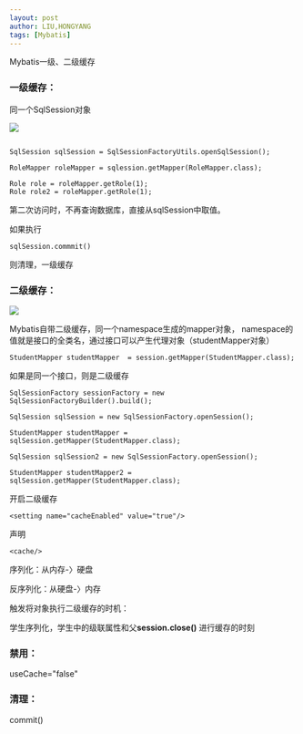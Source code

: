 ```yaml
---
layout: post
author: LIU,HONGYANG
tags: [Mybatis]
---
```






Mybatis一级、二级缓存

### 一级缓存：
同一个SqlSession对象

![](https://tva1.sinaimg.cn/large/006tNbRwgy1gbn23apl2tj313k0iewoq.jpg)

```{}

SqlSession sqlSession = SqlSessionFactoryUtils.openSqlSession();

RoleMapper roleMapper = sqlession.getMapper(RoleMapper.class);

Role role = roleMapper.getRole(1);
Role role2 = roleMapper.getRole(1);

```

第二次访问时，不再查询数据库，直接从sqlSession中取值。


如果执行

```
sqlSession.commmit()
```

则清理，一级缓存

### 二级缓存：

![](https://tva1.sinaimg.cn/large/0082zybpgy1gbn3vxlnzjj31bk0jaapc.jpg)


Mybatis自带二级缓存，同一个namespace生成的mapper对象，
namespace的值就是接口的全类名，通过接口可以产生代理对象（studentMapper对象）

```{}
StudentMapper studentMapper  = session.getMapper(StudentMapper.class);
```

如果是同一个接口，则是二级缓存

```{}
SqlSessionFactory sessionFactory = new SqlSessionFactoryBuilder().build();

SqlSession sqlSession = new SqlSessionFactory.openSession();

StudentMapper studentMapper = sqlSession.getMapper(StudentMapper.class);

SqlSession sqlSession2 = new SqlSessionFactory.openSession();

StudentMapper studentMapper2 = sqlSession.getMapper(StudentMapper.class);

```
开启二级缓存

```{}
<setting name="cacheEnabled" value="true"/>

```



声明


```{}
<cache/>
```

序列化：从内存-〉硬盘

反序列化：从硬盘-〉内存


触发将对象执行二级缓存的时机：

学生序列化，学生中的级联属性和父**session.close()**
进行缓存的时刻



### 禁用：
useCache="false"




### 清理：

commit()




